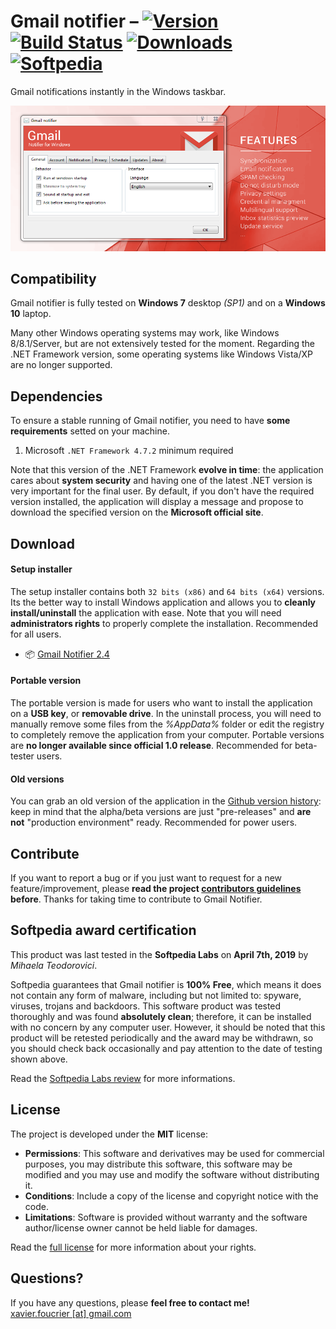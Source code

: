 # Gmail notifier – [![Version](https://img.shields.io/github/release/xavierfoucrier/gmail-notifier.svg)](https://github.com/xavierfoucrier/gmail-notifier/releases/latest) [![Build Status](https://travis-ci.org/xavierfoucrier/gmail-notifier.svg?branch=master "Travis CI - Builds")](https://travis-ci.org/xavierfoucrier/gmail-notifier) [![Downloads](https://img.shields.io/github/downloads/xavierfoucrier/gmail-notifier/total.svg "Downloads - All releases")](https://github.com/xavierfoucrier/gmail-notifier/releases) [![Softpedia](https://img.shields.io/badge/softpedia-awarded-%230E7FC0.svg "Softpedia - Awarded")](http://www.softpedia.com/get/Internet/E-mail/Mail-Utilities/xavierfoucrier-Gmail-notifier.shtml#status)
Gmail notifications instantly in the Windows taskbar.

[![Gmail Notifier](gallery/main.png "Gmail Notifier - Discover the application running on Windows 7")](GALLERY.md)


## Compatibility
Gmail notifier is fully tested on **Windows 7** desktop *(SP1)* and on a **Windows 10** laptop.

Many other Windows operating systems may work, like Windows 8/8.1/Server, but are not extensively tested for the moment. Regarding the .NET Framework version, some operating systems like Windows Vista/XP are no longer supported.


## Dependencies
To ensure a stable running of Gmail notifier, you need to have **some requirements** setted on your machine.

1. Microsoft `.NET Framework 4.7.2` minimum required

Note that this version of the .NET Framework **evolve in time**: the application cares about **system security** and having one of the latest .NET version is very important for the final user. By default, if you don't have the required version installed, the application will display a message and propose to download the specified version on the **Microsoft official site**.


## Download
#### Setup installer
The setup installer contains both `32 bits (x86)` and `64 bits (x64)` versions. Its the better way to install Windows application and allows you to **cleanly install/uninstall** the application with ease. Note that you will need **administrators rights** to properly complete the installation. Recommended for all users.

* :package: [Gmail Notifier 2.4](https://github.com/xavierfoucrier/gmail-notifier/releases/download/v2.4-release/Gmail.Notifier.2.4.exe)

#### Portable version
The portable version is made for users who want to install the application on a **USB key**, or **removable drive**. In the uninstall process, you will need to manually remove some files from the *%AppData%* folder or edit the registry to completely remove the application from your computer. Portable versions are **no longer available since official 1.0 release**. Recommended for beta-tester users.

#### Old versions

You can grab an old version of the application in the [Github version history](https://github.com/xavierfoucrier/gmail-notifier/tags): keep in mind that the alpha/beta versions are just "pre-releases" and **are not** "production environment" ready. Recommended for power users.


## Contribute
If you want to report a bug or if you just want to request for a new feature/improvement, please **read the project [contributors guidelines](CONTRIBUTING.md) before**. Thanks for taking time to contribute to Gmail Notifier.


## Softpedia award certification
This product was last tested in the **Softpedia Labs** on **April 7th, 2019** by *Mihaela Teodorovici*.

Softpedia guarantees that Gmail notifier is **100% Free**, which means it does not contain any form of malware, including but not limited to: spyware, viruses, trojans and backdoors. This software product was tested thoroughly and was found **absolutely clean**; therefore, it can be installed with no concern by any computer user. However, it should be noted that this product will be retested periodically and the award may be withdrawn, so you should check back occasionally and pay attention to the date of testing shown above.

Read the [Softpedia Labs review](http://www.softpedia.com/get/Internet/E-mail/Mail-Utilities/xavierfoucrier-Gmail-notifier.shtml) for more informations.


## License
The project is developed under the **MIT** license:

- **Permissions**: This software and derivatives may be used for commercial purposes, you may distribute this software, this software may be modified and you may use and modify the software without distributing it.
- **Conditions**: Include a copy of the license and copyright notice with the code.
- **Limitations**: Software is provided without warranty and the software author/license owner cannot be held liable for damages.

Read the [full license](LICENSE.md) for more information about your rights.


## Questions?
If you have any questions, please **feel free to contact me!**  
[xavier.foucrier [at] gmail.com](mailto:xavier.foucrier@gmail.com)
